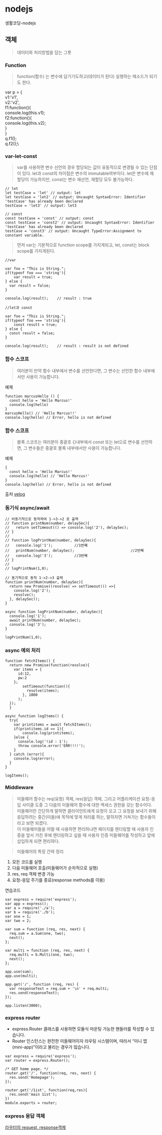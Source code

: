 # nodejs
생활코딩-nodejs

## 객체
> 데이터와 처리방법을 담는 그릇

### Function
> function(함수) 는 변수에 담기기도하고(데이터가 된다) 실행하는 메소드가 되기도 한다.

var p = {\
  v1:'v1',\
  v2:'v2',\
  f1:function(){\
    console.log(this.v1);\
  f2:function(){\
    console.log(this.v2);\
    }\
 }\
 q.f1();\
 q.f2();\
 
 ### var-let-const
 
 > var를 사용하면 변수 선언의 경우 할당되는 값이 유동적으로 변경될 수 있는 단점이 있다.
 > let과 const의 차이점은 변수의 immutable여부이다.
 > let은 변수에 재할당이 가능하지만, const는 변수 재선언, 재할당 모두 불가능하다.

```
// let
let testCase = 'let' // output: let
let testCase = 'let2' // output: Uncaught SyntaxError: Identifier 'testCase' has already been declared
testCase = 'let3' // output: let3
```

```
// const
const testCase = 'const' // output: const
const testCase = 'const2' // output: Uncaught SyntaxError: Identifier 'testCase' has already been declared
testCase = 'const3' // output: Uncaught TypeError:Assignment to constant variable.
```

> 먼저 var는 기본적으로 function scope를 가지게되고, let, const는 block scope를 가지게된다.
```
//var

var foo = "This is String.";
if(typeof foo === 'string'){
	var result = true;
} else {
  var result = false;
}

console.log(result);    // result : true
```

```
//let과 const

var foo = "This is String.";
if(typeof foo === 'string'){
	const result = true;
} else {
  const result = false;
}

console.log(result);    // result : result is not defined
```

### 함수 스코프
> 여러분이 만약 함수 내부에서 변수를 선언한다면, 그 변수는 선언한 함수 내부에서만 사용이 가능합니다.

예제
```
function marcusHello () {
  const hello = 'Hello Marcus!'
  console.log(hello)
}
marcusHello() // 'Hello Marcus!!'
console.log(hello) // Error, hello is not defined
```
### 함수 스코프
> 블록 스코프는 여러분이 중괄호 {}내부에서 const 또는 let으로 변수를 선언하면, 그 변수들은 중괄호 블록 내부에서만 사용이 가능합니다.

예제
```
{
  const hello = 'Hello Marcus!'
  console.log(hello) // 'Hello Marcus!'
}
console.log(hello) // Error, hello is not defined
```

출처
[velog](https://velog.io/@marcus/%EC%9E%90%EB%B0%94%EC%8A%A4%ED%81%AC%EB%A6%BD%ED%8A%B8-%EC%8A%A4%EC%BD%94%ED%94%84)

### 동기식 async/await 
```
// 비동기적으로 동작하여 1->3->2 로 출력
// function printNum(number, delaySec){
//   return setTimeout(() => console.log('2'), delaySec);
// }
//
// function logPrintNum(number, delaySec){
//   console.log('1');          //1번쨰
//   printNum(number, delaySec);                          //2번째
//   console.log('3');          //3번째
// }
//
// logPrintNum(1,0);

// 동기적으로 동작 1->2->3 출력
function printNum(number, delaySec){
  return new Promise((resolve) => setTimeout(() =>{
    console.log('2');
    resolve();
  }, delaySec));
}

async function logPrintNum(number, delaySec){
  console.log('1');
  await printNum(number, delaySec);
  console.log('3');
}

logPrintNum(1,0);
```
### async 예외 처리
```
function fetchItems() {
  return new Promise(function(resolve){
    var items = {
      id:12,
      pw:2
    };
        setTimeout(function(){
          resolve(items);
        }, 1000
      );
  });
  }

async function logItems() {
  try{
    var printitems = await fetchItems();
    if(printitems.id == 1){
        console.log(printitems);
    }else {
      console.log('!id : 1');
      throw console.error('ERR!!!!');
    }
  } catch (error){
    console.log(error);
  }
}

logItems();
```
### Middleware
> 미들웨어 함수는 req(요청) 객체, res(응답) 객체, 그리고 어플리케이션 요청-응답 사이클 도중 그 다음의 미들웨어 함수에 대한 엑세스 권한을 갖는 함수이다.\
  미들웨어란 간단하게 말하면 클라이언트에게 요청이 오고 그 요청을 보내기 위해 응답하려는 중간(미들)에 목적에 맞게 처리를 하는, 말하자면 거쳐가는 함수들이라고 보면 되겠다.\
  이 미들웨어들을 어떨 때 사용하면 편리하냐면 페이지를 렌더링할 때 사용자 인증을 앞서 거친 후에 렌더링하고 싶을 때 사용자 인증 미들웨어를 작성하고 앞에 삽입하게 되면 편리하다.
  
> 미들웨어의 특징 간략 정리
1. 모든 코드를 실행
2. 다음 미들웨어 호출(미들웨어가 순차적으로 실행)
3. res, req 객체 변경 가능
4. 요청-응답 주기를 종료(response methods를 이용)

연습코드
```
var express = require('express');
var app = express();
var a = require('./a');
var b = require('./b');
var one = 1;
var two = 2;

var sum = function (req, res, next) {
  req.sum = a.Sum(one, two);
  next();
};

var multi = function (req, res, next) {
  req.multi = b.Multi(one, two);
  next();
};

app.use(sum);
app.use(multi);

app.get('/', function (req, res) {
  var responseText = req.sum + '\n' + req.multi;
  res.send(responseText);
});

app.listen(3000);
```

### express router
- express.Router 클래스를 사용하면 모듈식 마운팅 가능한 핸들러를 작성할 수 있습니다.
- Router 인스턴스는 완전한 미들웨어이자 라우팅 시스템이며, 따라서 “미니 앱(mini-app)”이라고 불리는 경우가 많습니다.
```
var express = require('express');
var router = express.Router();

/* GET home page. */
router.get('/', function(req, res, next) {
  res.send('Homepage');
});

router.get('/1ist', function(req,res){
  res.send('main 1ist');
})
module.exports = router;
```

### express 응답 객체
[라우터의 request, response객체](https://luckyyowu.tistory.com/346)

